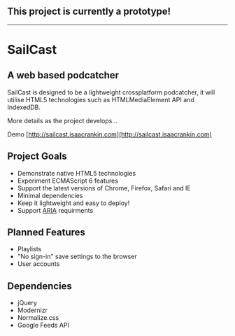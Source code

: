 ## This project is currently a prototype!

---

# SailCast
## A web based podcatcher

SailCast is designed to be a lightweight crossplatform podcatcher, it will utilise HTML5 technologies such as HTMLMediaElement API and IndexedDB.

More details as the project develops...

Demo [http://sailcast.isaacrankin.com](http://sailcast.isaacrankin.com)

## Project Goals
- Demonstrate native HTML5 technologies
- Experiment ECMAScript 6 features
- Support the latest versions of Chrome, Firefox, Safari and IE
- Minimal dependencies
- Keep it lightweight and easy to deploy!
- Support [ARIA](https://developer.mozilla.org/en-US/docs/Web/Accessibility/ARIA) requirments

## Planned Features
- Playlists
- "No sign-in" save settings to the browser
- User accounts

## Dependencies
- jQuery
- Modernizr
- Normalize.css
- Google Feeds API
